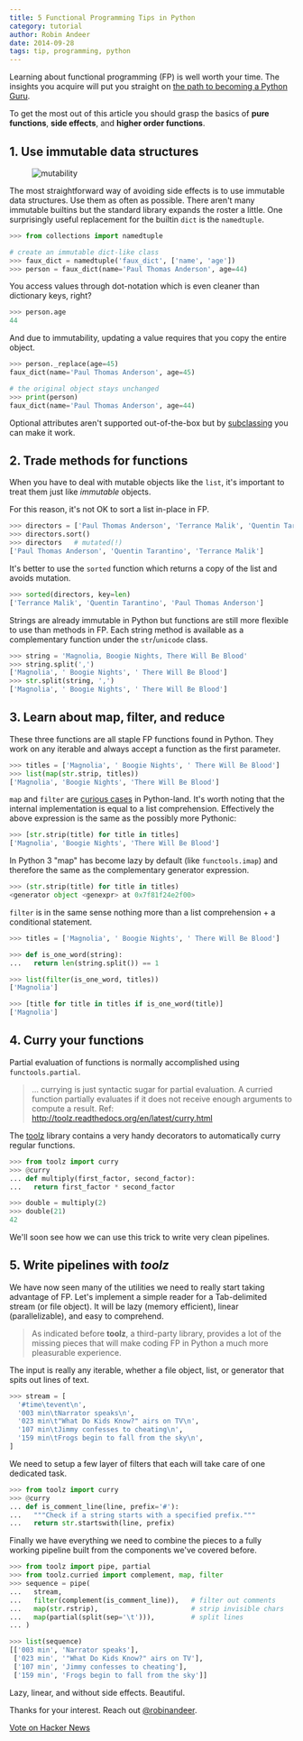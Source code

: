 ```yaml
---
title: 5 Functional Programming Tips in Python
category: tutorial
author: Robin Andeer
date: 2014-09-28
tags: tip, programming, python
---
```


Learning about functional programming (FP) is well worth your time. The insights you acquire will put you straight on [the path to becoming a Python Guru](http://stackoverflow.com/questions/2573135/python-progression-path-from-apprentice-to-guru/2576240).

To get the most out of this article you should grasp the basics of **pure functions**, **side effects**, and **higher order functions**.

## 1. Use immutable data structures

<figure><img src="http://img.svbtle.com/ygckjhtzktb78w.jpg" alt="mutability"></figure>

The most straightforward way of avoiding side effects is to use immutable data structures. Use them as often as possible. There aren't many immutable builtins but the standard library expands the roster a little. One surprisingly useful replacement for the builtin ``dict`` is the ``namedtuple``.

```python
>>> from collections import namedtuple

# create an immutable dict-like class
>>> faux_dict = namedtuple('faux_dict', ['name', 'age'])
>>> person = faux_dict(name='Paul Thomas Anderson', age=44)

```

You access values through dot-notation which is even cleaner than dictionary keys, right?

```python
>>> person.age
44
```

And due to immutability, updating a value requires that you copy the entire object.

```python
>>> person._replace(age=45)
faux_dict(name='Paul Thomas Anderson', age=45)

# the original object stays unchanged
>>> print(person)
faux_dict(name='Paul Thomas Anderson', age=44)
```

Optional attributes aren't supported out-of-the-box but by [subclassing](http://stackoverflow.com/a/16721002) you can make it work.

## 2. Trade methods for functions

When you have to deal with mutable objects like the ``list``, it's important to treat them just like *immutable* objects.

For this reason, it's not OK to sort a list in-place in FP.

```python
>>> directors = ['Paul Thomas Anderson', 'Terrance Malik', 'Quentin Tarantino']
>>> directors.sort()
>>> directors   # mutated(!)
['Paul Thomas Anderson', 'Quentin Tarantino', 'Terrance Malik']
```

It's better to use the ``sorted`` function which returns a copy of the list and avoids mutation.

```python
>>> sorted(directors, key=len)
['Terrance Malik', 'Quentin Tarantino', 'Paul Thomas Anderson']
```

Strings are already immutable in Python but functions are still more flexible to use than methods in FP. Each string method is available as a complementary function under the ``str``/``unicode`` class.

```python
>>> string = 'Magnolia, Boogie Nights, There Will Be Blood'
>>> string.split(',')
['Magnolia', ' Boogie Nights', ' There Will Be Blood']
>>> str.split(string, ',')
['Magnolia', ' Boogie Nights', ' There Will Be Blood']
```

## 3. Learn about map, filter, and reduce

These three functions are all staple FP functions found in Python. They work on any iterable and always accept a function as the first parameter.

```python
>>> titles = ['Magnolia', ' Boogie Nights', ' There Will Be Blood']
>>> list(map(str.strip, titles))
['Magnolia', 'Boogie Nights', 'There Will Be Blood']
```

``map`` and ``filter`` are [curious cases](http://www.artima.com/weblogs/viewpost.jsp?thread=98196) in Python-land. It's worth noting that the internal implementation is equal to a list comprehension. Effectively the above expression is the same as the possibly more Pythonic:

```python
>>> [str.strip(title) for title in titles]
['Magnolia', 'Boogie Nights', 'There Will Be Blood']
```

In Python 3 "map" has become lazy by default (like ``functools.imap``) and therefore the same as the complementary generator expression.

```python
>>> (str.strip(title) for title in titles)
<generator object <genexpr> at 0x7f81f24e2f00>
```

``filter`` is in the same sense nothing more than a list comprehension + a conditional statement.

```python
>>> titles = ['Magnolia', ' Boogie Nights', ' There Will Be Blood']

>>> def is_one_word(string):
...   return len(string.split()) == 1

>>> list(filter(is_one_word, titles))
['Magnolia']

>>> [title for title in titles if is_one_word(title)]
['Magnolia']
```

## 4. Curry your functions

Partial evaluation of functions is normally accomplished using ``functools.partial``.

> ... currying is just syntactic sugar for partial evaluation. A curried function partially evaluates if it does not receive enough arguments to compute a result. Ref: <http://toolz.readthedocs.org/en/latest/curry.html>

The [toolz](toolz.readthedocs.org/en/latest/) library contains a very handy decorators to automatically curry regular functions.

```python
>>> from toolz import curry
>>> @curry
... def multiply(first_factor, second_factor):
...   return first_factor * second_factor

>>> double = multiply(2)
>>> double(21)
42
```

We'll soon see how we can use this trick to write very clean pipelines.

## 5. Write pipelines with *toolz*

We have now seen many of the utilities we need to really start taking advantage of FP. Let's implement a simple reader for a Tab-delimited stream (or file object). It will be lazy (memory efficient), linear (parallelizable), and easy to comprehend.

> As indicated before **toolz**, a third-party library, provides a lot of the missing pieces that will make coding FP in Python a much more pleasurable experience.

The input is really any iterable, whether a file object, list, or generator that spits out lines of text.

```python
>>> stream = [
  '#time\tevent\n',
  '003 min\tNarrator speaks\n',
  '023 min\t"What Do Kids Know?" airs on TV\n',
  '107 min\tJimmy confesses to cheating\n',
  '159 min\tFrogs begin to fall from the sky\n',
]
```

We need to setup a few layer of filters that each will take care of one dedicated task.

```python
>>> from toolz import curry
>>> @curry
... def is_comment_line(line, prefix='#'):
...   """Check if a string starts with a specified prefix."""
...   return str.startswith(line, prefix)
```

Finally we have everything we need to combine the pieces to a fully working pipeline built from the components we've covered before.

```python
>>> from toolz import pipe, partial
>>> from toolz.curried import complement, map, filter
>>> sequence = pipe(
...   stream,
...   filter(complement(is_comment_line)),   # filter out comments
...   map(str.rstrip),                       # strip invisible chars
...   map(partial(split(sep='\t'))),         # split lines
... )

>>> list(sequence)
[['003 min', 'Narrator speaks'],
 ['023 min', '"What Do Kids Know?" airs on TV'],
 ['107 min', 'Jimmy confesses to cheating'],
 ['159 min', 'Frogs begin to fall from the sky']]
```

Lazy, linear, and without side effects. Beautiful.

Thanks for your interest. Reach out [@robinandeer](https://twitter.com/robinandeer).

<a href="https://news.ycombinator.com/submit" class="hn-button" data-title="5 Functional Programming Tips in Python" data-url="http://www.robinandeer.com/blog/2014/09/28/5-functional-programming-tips-in-python/" data-count="horizontal">Vote on Hacker News</a>
